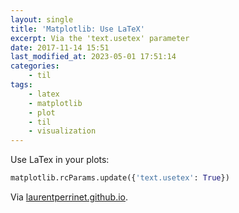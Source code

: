 ```yaml
---
layout: single
title: 'Matplotlib: Use LaTeX'
excerpt: Via the 'text.usetex' parameter
date: 2017-11-14 15:51
last_modified_at: 2023-05-01 17:51:14
categories:
    - til
tags:
    - latex
    - matplotlib
    - plot
    - til
    - visualization
---
```


Use LaTex in your plots:

```python
matplotlib.rcParams.update({'text.usetex': True})
```

Via [laurentperrinet.github.io](https://web.archive.org/web/20210512102316/https://laurentperrinet.github.io/sciblog/posts/2015-01-07-the-right-imports-in-a-notebook.html).
